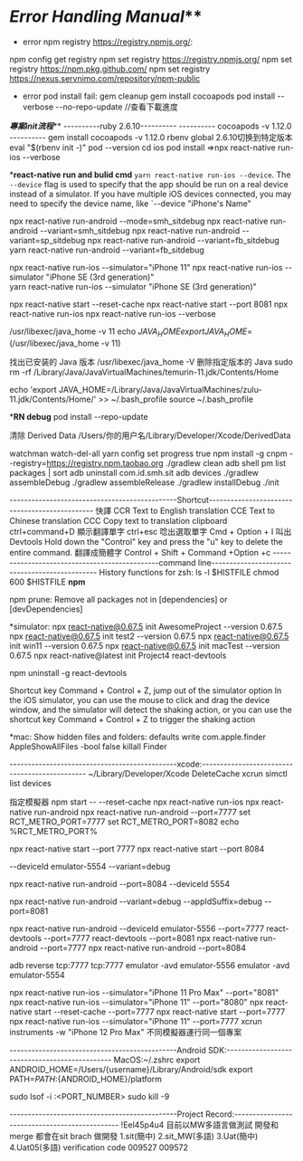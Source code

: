 # *************Error Handling Manual***************

- error npm registry https://registry.npmjs.org/:

npm config get registry
npm set registry https://registry.npmjs.org/
npm set registry https://npm.pkg.github.com/
npm set registry https://nexus.servnimo.com/repository/npm-public


- error pod install fail:
gem cleanup
gem install cocoapods
pod install --verbose --no-repo-update //查看下載進度



*************專案init流程***************
----------ruby 2.6.10----------
---------- cocoapods -v 1.12.0 ----------
gem install cocoapods -v 1.12.0 
rbenv global 2.6.10切换到特定版本
eval "$(rbenv init -)"
pod --version
cd ios
pod install
=>npx react-native run-ios --verbose     


*******************************react-native run and bulid cmd******************************
`yarn react-native run-ios --device`. The `--device` flag is used to specify that the app should be run on a real device instead of a simulator. If you have multiple iOS devices connected, you may need to specify the device name, like `--device "iPhone's Name"

npx react-native run-android --mode=smh_sitdebug
npx react-native run-android --variant=smh_sitdebug
npx react-native run-android --variant=sp_sitdebug
npx react-native run-android --variant=fb_sitdebug
yarn react-native run-android --variant=fb_sitdebug


npx react-native run-ios --simulator="iPhone 11"
npx react-native run-ios --simulator "iPhone SE (3rd generation)"  
yarn react-native run-ios --simulator "iPhone SE (3rd generation)"  



npx react-native start --reset-cache
npx react-native start --port 8081
npx react-native run-ios
npx react-native run-ios --verbose




/usr/libexec/java_home -v 11
echo $JAVA_HOME 
export JAVA_HOME=$(/usr/libexec/java_home -v 11)


找出已安装的 Java 版本
/usr/libexec/java_home -V 
删除指定版本的 Java
sudo rm -rf /Library/Java/JavaVirtualMachines/temurin-11.jdk/Contents/Home

echo 'export JAVA_HOME=/Library/Java/JavaVirtualMachines/zulu-11.jdk/Contents/Home/' >> ~/.bash_profile source ~/.bash_profile

*******************************RN debug******************************
 pod install --repo-update  

清除 Derived Data
/Users/你的用户名/Library/Developer/Xcode/DerivedData

watchman watch-del-all
yarn config set progress true
npm install -g cnpm --registry=https://registry.npm.taobao.org
./gradlew clean
adb shell pm list packages | sort
adb uninstall com.id.smh.sit
adb devices
./gradlew assembleDebug
./gradlew assembleRelease
./gradlew installDebug
./init

----------------------------------------------Shortcut----------------------------------------------
快譯 
CCR Text to English translation
CCE Text to Chinese translation
CCC Copy text to translation clipboard
ctrl+command+D 顯示翻譯單字
ctrl+esc 唸出選取單字
Cmd + Option + I  叫出 Devtools
Hold down the "Control" key and press the "u" key to delete the entire command.
翻譯成簡體字
Control + Shift + Command +Option  +c
----------------------------------------------command line----------------------------------------------
History functions for zsh:
ls -l $HISTFILE
chmod 600 $HISTFILE
******npm******

npm prune: 
Remove all packages not in [dependencies] or [devDependencies]


*simulator:
npx react-native@0.67.5 init AwesomeProject --version 0.67.5
npx react-native@0.67.5 init test2 --version 0.67.5
npx react-native@0.67.5 init win11 --version 0.67.5
npx react-native@0.67.5 init macTest --version 0.67.5
npx react-native@latest init Project4
react-devtools



npm uninstall -g react-devtools

Shortcut key Command + Control + Z, jump out of the simulator option
In the iOS simulator, you can use the mouse to click and drag the device window, and the simulator will detect the shaking action, or you can use the shortcut key Command + Control + Z to trigger the shaking action

*mac:
Show hidden files and folders:
defaults write com.apple.finder AppleShowAllFiles -bool false
killall Finder



----------------------------------------------xcode:----------------------------------------------
~/Library/Developer/Xcode   DeleteCache
xcrun simctl list devices

指定模擬器
npm start -- --reset-cache
npx react-native run-ios
npx react-native run-android
npx react-native run-android --port=7777 
set RCT_METRO_PORT=7777
set RCT_METRO_PORT=8082
echo %RCT_METRO_PORT%



npx react-native start --port 7777
npx react-native start --port 8084

--deviceId emulator-5554 --variant=debug


npx react-native run-android --port=8084 --deviceId 5554


npx  react-native run-android --variant=debug --appIdSuffix=debug --port=8081

npx react-native run-android --deviceId emulator-5556 --port=7777
react-devtools --port=7777
react-devtools --port=8081
npx react-native run-android --port=7777
npx react-native run-android --port=8084 

adb reverse tcp:7777 tcp:7777
emulator -avd  emulator-5556
emulator -avd  emulator-5554

npx react-native run-ios --simulator="iPhone 11 Pro Max"  --port="8081"
npx react-native run-ios --simulator="iPhone 11"  --port="8080"
npx react-native start --reset-cache --port=7777
npx react-native start --port=7777
npx react-native run-ios --simulator="iPhone 11"  --port=7777
xcrun instruments -w "iPhone 12 Pro Max" 不同模擬器運行同一個專案

----------------------------------------------Android SDK:----------------------------------------------
MacOS:~/.zshrc
export ANDROID_HOME=/Users/{username}/Library/Android/sdk
export PATH=${PATH}:${ANDROID_HOME}/platform

sudo lsof -i :<PORT_NUMBER>
sudo kill -9 <PID>




----------------------------------------------Project Record:----------------------------------------------
!Eel45p4u4 
目前以MW多語言做測試
開發和merge 都會在sit brach 做開發
1.sit(簡中)
2.sit_MW(多語)
3.Uat(簡中)
4.Uat05(多語)
verification code 009527 009572


